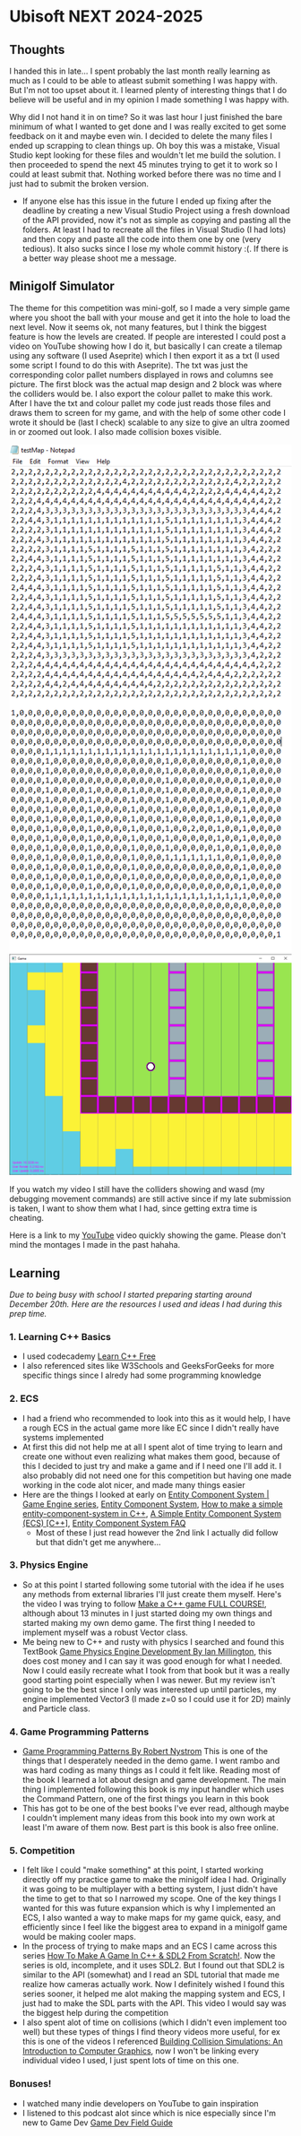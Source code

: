 # Ubisoft NEXT 2024-2025

## Thoughts
I handed this in late...
I spent probably the last month really learning as much as I could to be able to atleast submit something I was happy with. But I'm not too upset about it. I learned plenty of interesting things that I do believe will be useful and in my opinion I made something I was happy with.

Why did I not hand it in on time? So it was last hour I just finished the bare minimum of what I wanted to get done and I was really excited to get some feedback on it and maybe even win. I decided to delete the many files I ended up scrapping to clean things up. Oh boy this was a mistake, Visual Studio kept looking for these files and wouldn't let me build the solution. I then proceeded to spend the next 45 minutes trying to get it to work so I could at least submit that. Nothing worked before there was no time and I just had to submit the broken version.
- If anyone else has this issue in the future I ended up fixing after the deadline by creating a new Visual Studio Project using a fresh download of the API provided, now it's not as simple as copying and pasting all the folders. At least I had to recreate all the files in Visual Studio (I had lots) and then copy and paste all the code into them one by one (very tedious). It also sucks since I lose my whole commit history :(. If there is a better way please shoot me a message.

## Minigolf Simulator
The theme for this competition was mini-golf, so I made a very simple game where you shoot the ball with your mouse and get it into the hole to load the next level. Now it seems ok, not many features, but I think the biggest feature is how the levels are created. If people are interested I could post a video on YouTube showing how I do it, but basically I can create a tilemap using any software (I used Aseprite) which I then export it as a txt (I used some script I found to do this with Aseprite). The txt was just the corresponding color pallet numbers displayed in rows and columns see picture. The first block was the actual map design and 2 block was where the colliders would be. I also export the colour pallet to make this work. After I have the txt and colour pallet my code just reads those files and draws them to screen for my game, and with the help of some other code I wrote it should be (last I check) scalable to any size to give an ultra zoomed in or zoomed out look. I also made collision boxes visible.

![alt text](maptxt.png)
![alt text](gameplay.png)

If you watch my video I still have the colliders showing and wasd (my debugging movement commands) are still active since if my late submission is taken, I want to show them what I had, since getting extra time is cheating.

Here is a link to my [YouTube](https://youtu.be/ZszyCPjoXh8) video quickly showing the game. Please don't mind the montages I made in the past hahaha.


## Learning

*Due to being busy with school I started preparing starting around December 20th. Here are the resources I used and ideas I had during this prep time.*  
### 1. Learning C++ Basics
- I used codecademy [Learn C++ Free](https://www.codecademy.com/catalog/language/c-plus-plus?g_network=g&g_productchannel=&g_adid=528849219289&g_locinterest=&g_keyword=codecademy%20c%2B%2B&g_acctid=243-039-7011&g_adtype=&g_keywordid=kwd-297912888473&g_ifcreative=&g_campaign=account&g_locphysical=1002287&g_adgroupid=128133970268&g_productid=&g_source={sourceid}&g_merchantid=&g_placement=&g_partition=&g_campaignid=1726903838&g_ifproduct=&utm_id=t_kwd-297912888473:ag_128133970268:cp_1726903838:n_g:d_c&utm_source=google&utm_medium=paid-search&utm_term=codecademy%20c%2B%2B&utm_campaign=INTL_Brand_Exact&utm_content=528849219289&g_adtype=search&g_acctid=243-039-7011&gad_source=1&gclid=Cj0KCQiAhbi8BhDIARIsAJLOlueY6S5x3A8XzjdlWOIaZRgV5eNAMfqqlqS66MmOVC5ON9lkX0m9HOoaAkuJEALw_wcB)
- I also referenced sites like W3Schools and GeeksForGeeks for more specific things since I alredy had some programming knowledge

### 2. ECS
- I had a friend who recommended to look into this as it would help, I have a rough ECS in the actual game more like EC since I didn't really have systems implemented
- At first this did not help me at all I spent alot of time trying to learn and create one without even realizing what makes them good, because of this I decided to just try and make a game and if I need one I'll add it. I also probably did not need one for this competition but having one made working in the code alot nicer, and made many things easier
- Here are the things I looked at early on [Entity Component System | Game Engine series](https://www.youtube.com/watch?v=Z-CILn2w9K0&t=235s), [Entity Component System](https://www.youtube.com/playlist?list=PLUUXnYtS5hcVFwd4Z794vA-HsoF2OIWlR), [How to make a simple entity-component-system in C++](https://www.david-colson.com/2020/02/09/making-a-simple-ecs.html), [A Simple Entity Component System (ECS) [C++]](https://austinmorlan.com/posts/entity_component_system/), [Entity Component System FAQ](https://github.com/SanderMertens/ecs-faq?tab=readme-ov-file#how-to-create-a-hierarchy-in-ecs)
    - Most of these I just read however the 2nd link I actually did follow but that didn't get me anywhere...

### 3. Physics Engine
- So at this point I started following some tutorial with the idea if he uses any methods from external libraries I'll just create them myself. Here's the video I was trying to follow [Make a C++ game FULL COURSE!](https://www.youtube.com/watch?v=XOs2qynEmNE&t=1336s), although about 13 minutes in I just started doing my own things and started making my own demo game. The first thing I needed to implement myself was a robust Vector class.
- Me being new to C++ and rusty with physics I searched and found this TextBook [Game Physics Engine Development By Ian Millington](https://www.amazon.ca/Game-Physics-Engine-Development-Commercial-Grade/dp/0123819768), this does cost money and I can say it was good enough for what I needed. Now I could easily recreate what I took from that book but it was a really good starting point especially when I was newer. But my review isn't going to be the best since I only was interested up until particles, my engine implemented Vector3 (I made z=0 so I could use it for 2D) mainly and Particle class.

### 4. Game Programming Patterns
- [Game Programming Patterns By Robert Nystrom](https://gameprogrammingpatterns.com/) This is one of the things that I desperately needed in the demo game. I went rambo and was hard coding as many things as I could it felt like. Reading most of the book I learned a lot about design and game development. The main thing I implemented following this book is my input handler which uses the Command Pattern, one of the first things you learn in this book
- This has got to be one of the best books I've ever read, although maybe I couldn't implement many ideas from this book into my own work at least I'm aware of them now. Best part is this book is also free online.

### 5. Competition
- I felt like I could "make something" at this point, I started working directly off my practice game to make the minigolf idea I had. Originally it was going to be multiplayer with a betting system, I just didn't have the time to get to that so I narrowed my scope. One of the key things I wanted for this was future expansion which is why I implemented an ECS, I also wanted a way to make maps for my game quick, easy, and efficiently since I feel like the biggest area to expand in a minigolf game would be making cooler maps.
- In the process of trying to make maps and an ECS I came across this series [How To Make A Game In C++ & SDL2 From Scratch!](https://www.youtube.com/playlist?list=PLUUXnYtS5hcVFwd4Z794vA-HsoF2OIWlR). Now the series is old, incomplete, and it uses SDL2. But I found out that SDL2 is similar to the API (somewhat) and I read an SDL tutorial that made me realize how cameras actually work. Now I definitely wished I found this series sooner, it helped me alot making the mapping system and ECS, I just had to make the SDL parts with the API. This video I would say was the biggest help during the competition
- I also spent alot of time on collisions (which I didn't even implement too well) but these types of things I find theory videos more useful, for ex this is one of the videos I referenced [Building Collision Simulations: An Introduction to Computer Graphics](https://www.youtube.com/watch?v=eED4bSkYCB8&t=344s), now I won't be linking every individual video I used, I just spent lots of time on this one.


### Bonuses!
- I watched many indie developers on YouTube to gain inspiration
- I listened to this podcast alot since which is nice especially since I'm new to Game Dev [Game Dev Field Guide](https://gamedevfieldguide.com/about)
